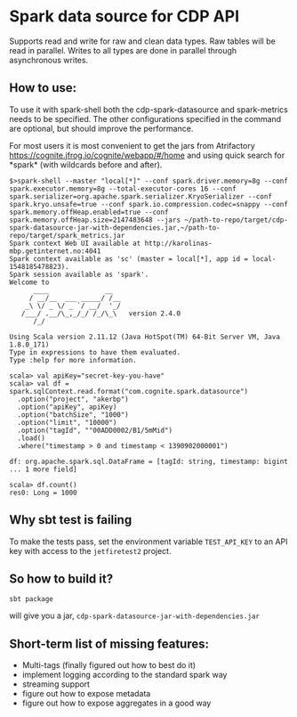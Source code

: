 # Spark data source for CDP API

Supports read and write for raw and clean data types.
Raw tables will be read in parallel. Writes to all types are done in parallel
through asynchronous writes.

## How to use:

To use it with spark-shell both the cdp-spark-datasource and spark-metrics needs to be specified. The other configurations specified in the command are optional, but should improve the performance.

For most users it is most convenient to get the jars from Atrifactory https://cognite.jfrog.io/cognite/webapp/#/home and using quick search for \*spark\* (with wildcards before and after).

```
$>spark-shell --master "local[*]" --conf spark.driver.memory=8g --conf spark.executor.memory=8g --total-executor-cores 16 --conf spark.serializer=org.apache.spark.serializer.KryoSerializer --conf spark.kryo.unsafe=true --conf spark.io.compression.codec=snappy --conf spark.memory.offHeap.enabled=true --conf spark.memory.offHeap.size=2147483648 --jars ~/path-to-repo/target/cdp-spark-datasource-jar-with-dependencies.jar,~/path-to-repo/target/spark_metrics.jar
Spark context Web UI available at http://karolinas-mbp.getinternet.no:4041
Spark context available as 'sc' (master = local[*], app id = local-1548185478823).
Spark session available as 'spark'.
Welcome to
      ____              __
     / __/__  ___ _____/ /__
    _\ \/ _ \/ _ `/ __/  '_/
   /___/ .__/\_,_/_/ /_/\_\   version 2.4.0
      /_/
         
Using Scala version 2.11.12 (Java HotSpot(TM) 64-Bit Server VM, Java 1.8.0_171)
Type in expressions to have them evaluated.
Type :help for more information.

scala> val apiKey="secret-key-you-have"
scala> val df = spark.sqlContext.read.format("com.cognite.spark.datasource")
  .option("project", "akerbp")
  .option("apiKey", apiKey)
  .option("batchSize", "1000")
  .option("limit", "10000")
  .option("tagId", ""00ADD0002/B1/5mMid")
  .load()
  .where("timestamp > 0 and timestamp < 1390902000001")

df: org.apache.spark.sql.DataFrame = [tagId: string, timestamp: bigint ... 1 more field]

scala> df.count()
res0: Long = 1000
```

## Why sbt test is failing

To make the tests pass, set the environment variable `TEST_API_KEY`
to an API key with access to the `jetfiretest2` project.

## So how to build it?

```sbt package```

will give you a jar, ```cdp-spark-datasource-jar-with-dependencies.jar```


## Short-term list of missing features:

- Multi-tags (finally figured out how to best do it)
- implement logging according to the standard spark way
- streaming support
- figure out how to expose metadata
- figure out how to expose aggregates in a good way

